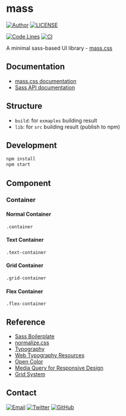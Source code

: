 # mass

[![Author](https://img.shields.io/badge/author-sabertaz-lightgrey?style=for-the-badge)](https://github.com/sabertazimi)
[![LICENSE](https://img.shields.io/github/license/sabertazimi/mass?style=for-the-badge)](https://raw.githubusercontent.com/sabertazimi/mass/main/LICENSE)

[![Code Lines](https://img.shields.io/tokei/lines/github/sabertazimi/mass?style=for-the-badge&logo=visualstudiocode)](https://github.com/sabertazimi/mass)
[![CI](https://img.shields.io/github/workflow/status/sabertazimi/mass/CI/main?style=for-the-badge&logo=github)](https://github.com/sabertazimi/mass/actions/workflows/ci.yml)

A minimal sass-based UI library - [mass.css](https://sabertazimi.github.io/mass)

## Documentation

- [mass.css documentation](https://sabertazimi.github.io/mass)
- [Sass API documentation](https://sabertazimi.github.io/mass/api)

## Structure

- `build`: for `exmaples` building result
- `lib`: for `src` building result (publish to npm)

## Development

```bash
npm install
npm start
```

## Component

### Container

#### Normal Container

`.container`

#### Text Container

`.text-container`

#### Grid Container

`.grid-container`

#### Flex Container

`.flex-container`

## Reference

- [Sass Boilerplate](https://github.com/HugoGiraudel/sass-boilerplate)
- [normalize.css](https://github.com/Alsiso/normalize-zh)
- [Typography](https://medium.com/codyhouse/create-your-design-system-part-1-typography-7c630d9092bd)
- [Web Typography Resources](https://betterwebtype.com/web-typography-resources)
- [Open Color](https://yeun.github.io/open-color)
- [Media Query for Responsive Design](https://medium.freecodecamp.org/the-100-correct-way-to-do-css-breakpoints-88d6a5ba1862)
- [Grid System](https://medium.com/codyhouse/create-your-design-system-part-2-grid-layout-aa961d59b8d6)

## Contact

[![Email](https://img.shields.io/badge/-Gmail-ea4335?style=for-the-badge&logo=gmail&logoColor=white)](mailto:sabertazimi@gmail.com)
[![Twitter](https://img.shields.io/badge/-Twitter-1da1f2?style=for-the-badge&logo=twitter&logoColor=white)](https://twitter.com/sabertazimi)
[![GitHub](https://img.shields.io/badge/-GitHub-181717?style=for-the-badge&logo=github&logoColor=white)](https://github.com/sabertazimi)

